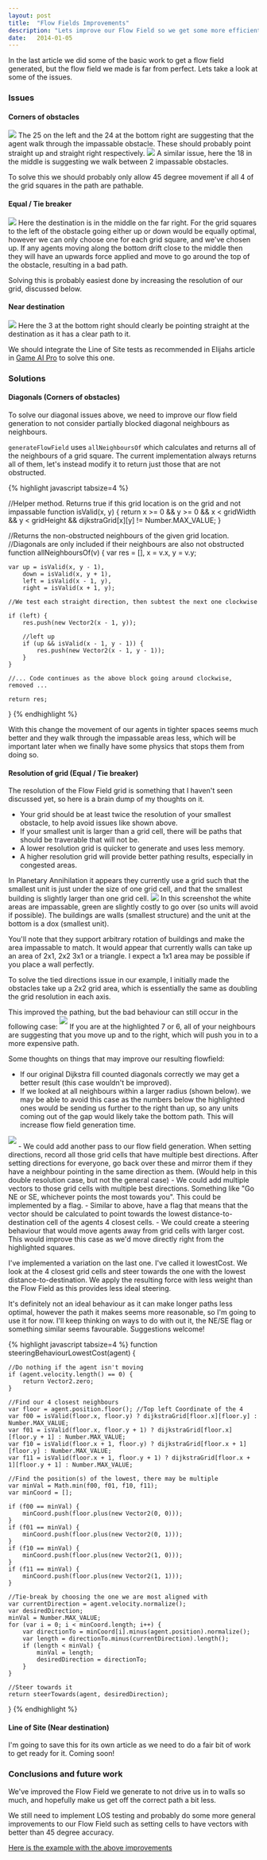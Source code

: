 ```yaml
---
layout: post
title:  "Flow Fields Improvements"
description: "Lets improve our Flow Field so we get some more efficient movement"
date:   2014-01-05
---
```


In the last article we did some of the basic work to get a flow field generated, but the flow field we made is far from perfect. Lets take a look at some of the issues.

### Issues

#### Corners of obstacles
<img class="inline" src="/images/2014-01-05/corner.png" />
The 25 on the left and the 24 at the bottom right are suggesting that the agent walk through the impassable obstacle. These should probably point straight up and straight right respectively.

<img class="inline" src="/images/2014-01-05/tight-diagonal.png" />
A similar issue, here the 18 in the middle is suggesting we walk between 2 impassable obstacles.

To solve this we should probably only allow 45 degree movement if all 4 of the grid squares in the path are pathable.

#### Equal / Tie breaker
<img class="inline" src="/images/2014-01-05/equal.png" />
Here the destination is in the middle on the far right.
For the grid squares to the left of the obstacle going either up or down would be equally optimal, however we can only choose one for each grid square, and we've chosen up.
If any agents moving along the bottom drift close to the middle then they will have an upwards force applied and move to go around the top of the obstacle, resulting in a bad path.

Solving this is probably easiest done by increasing the resolution of our grid, discussed below.

#### Near destination
<img class="inline" src="/images/2014-01-05/near-destination.png" />
Here the 3 at the bottom right should clearly be pointing straight at the destination as it has a clear path to it.

We should integrate the Line of Site tests as recommended in Elijahs article in [Game AI Pro] to solve this one.

[Game AI Pro]: http://www.gameaipro.com/

### Solutions

#### Diagonals (Corners of obstacles)

To solve our diagonal issues above, we need to improve our flow field generation to not consider partially blocked diagonal neighbours as neighbours.

`generateFlowField` uses `allNeighboursOf` which calculates and returns all of the neighbours of a grid square.
The current implementation always returns all of them, let's instead modify it to return just those that are not obstructed.

{% highlight javascript tabsize=4 %}

//Helper method. Returns true if this grid location is on the grid and not impassable
function isValid(x, y) {
	return x >= 0 && y >= 0 && x < gridWidth && y < gridHeight && dijkstraGrid[x][y] != Number.MAX_VALUE;
}

//Returns the non-obstructed neighbours of the given grid location.
//Diagonals are only included if their neighbours are also not obstructed
function allNeighboursOf(v) {
	var res = [],
		x = v.x,
		y = v.y;

	var up = isValid(x, y - 1),
		down = isValid(x, y + 1),
		left = isValid(x - 1, y),
		right = isValid(x + 1, y);

	//We test each straight direction, then subtest the next one clockwise

	if (left) {
		res.push(new Vector2(x - 1, y));

		//left up
		if (up && isValid(x - 1, y - 1)) {
			res.push(new Vector2(x - 1, y - 1));
		}
	}

	//... Code continues as the above block going around clockwise, removed ...

	return res;
}
{% endhighlight %}

With this change the movement of our agents in tighter spaces seems much better and they walk through the impassable areas less, which will be important later when we finally have some physics that stops them from doing so.

#### Resolution of grid (Equal / Tie breaker)

The resolution of the Flow Field grid is something that I haven't seen discussed yet, so here is a brain dump of my thoughts on it.

- Your grid should be at least twice the resolution of your smallest obstacle, to help avoid issues like shown above.
- If your smallest unit is larger than a grid cell, there will be paths that should be traverable that will not be.
- A lower resolution grid is quicker to generate and uses less memory.
- A higher resolution grid will provide better pathing results, especially in congested areas.

In Planetary Annihilation it appears they currently use a grid such that the smallest unit is just under the size of one grid cell, and that the smallest building is slightly larger than one grid cell.
<img class="inline" src="/images/2014-01-05/pa.png" />
In this screenshot the white areas are impassable, green are slightly costly to go over (so units will avoid if possible). The buildings are walls (smallest structure) and the unit at the bottom is a dox (smallest unit).

You'll note that they support arbitrary rotation of buildings and make the area impassable to match. It would appear that currently walls can take up an area of 2x1, 2x2 3x1 or a triangle. I expect a 1x1 area may be possible if you place a wall perfectly.

To solve the tied directions issue in our example, I initially made the obstacles take up a 2x2 grid area, which is essentially the same as doubling the grid resolution in each axis.

This improved the pathing, but the bad behaviour can still occur in the following case:
<img class="inline" style="padding-bottom: 10px" src="/images/2014-01-05/drift.png" />
If you are at the highlighted 7 or 6, all of your neighbours are suggesting that you move up and to the right, which will push you in to a more expensive path.

Some thoughts on things that may improve our resulting flowfield:

- If our original Dijkstra fill counted diagonals correctly we may get a better result (this case wouldn't be improved).
- If we looked at all neighbours within a larger radius (shown below). we may be able to avoid this case as the numbers below the highlighted ones would be sending us further to the right than up, so any units coming out of the gap would likely take the bottom path. This will increase flow field generation time.
<img class="inline" style="padding-bottom: 10px" src="/images/2014-01-05/bigger-radius.png" />
- We could add another pass to our flow field generation. When setting directions, record all those grid cells that have multiple best directions. After setting directions for everyone, go back over these and mirror them if they have a neighbour pointing in the same direction as them. (Would help in this double resolution case, but not the general case)
- We could add multiple vectors to those grid cells with multiple best directions. Something like "Go NE or SE, whichever points the most towards you". This could be implemented by a flag.
- Similar to above, have a flag that means that the vector should be calculated to point towards the lowest distance-to-destination cell of the agents 4 closest cells.
- We could create a steering behaviour that would move agents away from grid cells with larger cost. This would improve this case as we'd move directly right from the highlighted squares.

I've implemented a variation on the last one. I've called it lowestCost. We look at the 4 closest grid cells and steer towards the one with the lowest distance-to-destination. We apply the resulting force with less weight than the Flow Field as this provides less ideal steering.

It's definitely not an ideal behaviour as it can make longer paths less optimal, however the path it makes seems more reasonable, so I'm going to use it for now. I'll keep thinking on ways to do with out it, the NE/SE flag or something similar seems favourable. Suggestions welcome!

{% highlight javascript tabsize=4 %}
function steeringBehaviourLowestCost(agent) {

	//Do nothing if the agent isn't moving
	if (agent.velocity.length() == 0) {
		return Vector2.zero;
	}

	//Find our 4 closest neighbours
	var floor = agent.position.floor(); //Top left Coordinate of the 4
	var f00 = isValid(floor.x, floor.y) ? dijkstraGrid[floor.x][floor.y] : Number.MAX_VALUE;
	var f01 = isValid(floor.x, floor.y + 1) ? dijkstraGrid[floor.x][floor.y + 1] : Number.MAX_VALUE;
	var f10 = isValid(floor.x + 1, floor.y) ? dijkstraGrid[floor.x + 1][floor.y] : Number.MAX_VALUE;
	var f11 = isValid(floor.x + 1, floor.y + 1) ? dijkstraGrid[floor.x + 1][floor.y + 1] : Number.MAX_VALUE;

	//Find the position(s) of the lowest, there may be multiple
	var minVal = Math.min(f00, f01, f10, f11);
	var minCoord = [];

	if (f00 == minVal) {
		minCoord.push(floor.plus(new Vector2(0, 0)));
	}
	if (f01 == minVal) {
		minCoord.push(floor.plus(new Vector2(0, 1)));
	}
	if (f10 == minVal) {
		minCoord.push(floor.plus(new Vector2(1, 0)));
	}
	if (f11 == minVal) {
		minCoord.push(floor.plus(new Vector2(1, 1)));
	}

	//Tie-break by choosing the one we are most aligned with
	var currentDirection = agent.velocity.normalize();
	var desiredDirection;
	minVal = Number.MAX_VALUE;
	for (var i = 0; i < minCoord.length; i++) {
		var directionTo = minCoord[i].minus(agent.position).normalize();
		var length = directionTo.minus(currentDirection).length();
		if (length < minVal) {
			minVal = length;
			desiredDirection = directionTo;
		}
	}

	//Steer towards it
	return steerTowards(agent, desiredDirection);
}
{% endhighlight %}


#### Line of Site (Near destination)

I'm going to save this for its own article as we need to do a fair bit of work to get ready for it. Coming soon!

### Conclusions and future work

We've improved the Flow Field we generate to not drive us in to walls so much, and hopefully make us get off the correct path a bit less.

We still need to implement LOS testing and probably do some more general improvements to our Flow Field such as setting cells to have vectors with better than 45 degree accuracy.

[Here is the example with the above improvements]

[Here is the example with the above improvements]: /examples/5-flow-field-improvements/index.html

